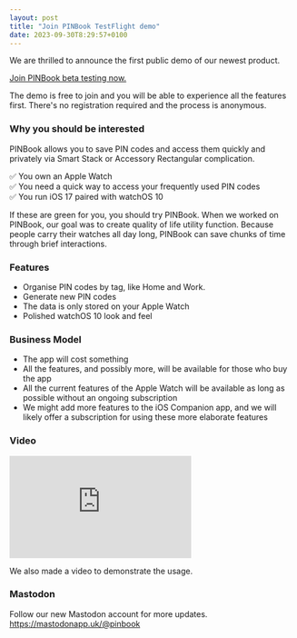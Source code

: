 ```yaml
---
layout: post
title: "Join PINBook TestFlight demo"
date: 2023-09-30T8:29:57+0100
---
```


We are thrilled to announce the first public demo of our newest product. 

[Join PINBook beta testing now.](https://testflight.apple.com/join/k5fOnkxq)

The demo is free to join and you will be able to experience all the features first. There's no registration required and the process is anonymous.

### Why you should be interested ###

PINBook allows you to save PIN codes and access them quickly and privately via Smart Stack or Accessory Rectangular complication.

✅ You own an Apple Watch  
✅ You need a quick way to access your frequently used PIN codes  
✅ You run iOS 17 paired with watchOS 10

If these are green for you, you should try PINBook. When we worked on PINBook, our goal was to create quality of life utility function. Because people carry their watches all day long, PINBook can save chunks of time through brief interactions.

### Features ###

- Organise PIN codes by tag, like Home and Work.
- Generate new PIN codes
- The data is only stored on your Apple Watch
- Polished watchOS 10 look and feel

### Business Model ###

- The app will cost something
- All the features, and possibly more, will be available for those who buy the app
- All the current features of the Apple Watch will be available as long as possible without an ongoing subscription
- We might add more features to the iOS Companion app, and we will likely offer a subscription for using these more elaborate features

### Video ###
<iframe src="https://player.vimeo.com/video/869806875?badge=0&amp;autopause=0&amp;player_id=0&amp;app_id=58479" width="320" height="180" frameborder="0" allow="autoplay; fullscreen; picture-in-picture" title="PINBook Demo"></iframe>

We also made a video to demonstrate the usage.

### Mastodon ###
  
Follow our new Mastodon account for more updates. <https://mastodonapp.uk/@pinbook> 